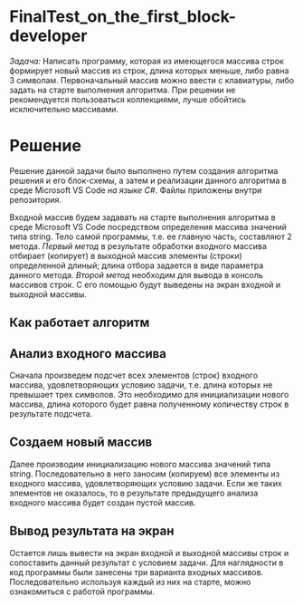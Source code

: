 # FinalTest_on_the_first_block-developer

*Задача:* Написать программу, которая из имеющегося массива строк формирует новый массив из строк, длина которых меньше, либо равна 3 символам. Первоначальный массив можно ввести с клавиатуры, либо задать на старте выполнения алгоритма. При решении не рекомендуется пользоваться коллекциями, лучше обойтись исключительно массивами.

# Решение 

Решение данной задачи было выполнено путем создания алгоритма решения и его блок-схемы, а затем и реализации данного алгоритма в среде Microsoft VS Code *на языке C#*. Файлы приложены внутри репозитория. 

Входной массив будем задавать на старте выполнения алгоритма в среде Microsoft VS Code посредством определения массива значений типа string. Тело самой программы, т.е. ее главную часть, составляют 2 метода. *Первый метод* в результате обработки входного массива отбирает (копирует) в выходной массив элементы (строки) определенной длиный; длина отбора задается в виде параметра данного метода. *Второй метод* необходим для вывода в консоль массивов строк. С его помощью будут выведены на экран входной и выходной массивы.

## **Как работает алгоритм**
## Анализ входного массива

Сначала произведем подсчет всех элементов (строк) входного массива, удовлетворяющих условию задачи, т.е. длина которых не превышает трех символов. Это необходимо для инициализации нового массива, длина которого будет равна полученному количеству строк в результате подсчета. 

## Создаем новый массив

Далее производим инициализацию нового массива значений типа string. Последовательно в него заносим (копируем) все элементы из входного массива, удовлетворяющих условию задачи. Если же таких элементов не оказалось, то в результате предыдущего анализа входного массива будет создан пустой массив.

## Вывод результата на экран

Остается лишь вывести на экран входной и выходной массивы строк и сопоставить данный результат с условием задачи. Для наглядности в код программы были занесены три варианта входных массивов. Последовательно используя каждый из них на старте, можно ознакомиться с работой программы.



